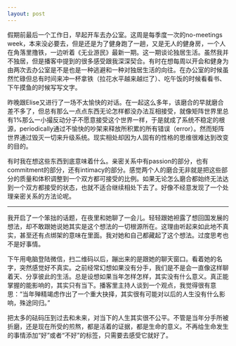 ```yaml
---
layout: post
---
```


假期前最后一个工作日，早起开车去办公室。这周是每季度一次的no-meetings week，本来没必要去，但是还是为了健身跑了一趟，又是无人的健身房，一个人在角落里撸铁，一边听着《无业游民》最新一期。这一期谈论独居生活。虽然我并不独居，但是播客中提到的很多感受跟我深深契合。有时在想每周以开会和健身为由两次去办公室是不是也是一种逃避和一种对独居生活的向往。在办公室的时候虽然忙碌但总有时间来冲一杯拿铁（拉花水平越来越烂了）、吃午饭的时候看看书、下午摸鱼的时候写写文字。

昨晚跟Elise又进行了一场不太愉快的对话。在一起这么多年，该磨合的早就磨合差不多了，但总有那么一点点东西无论怎样都没办法互相接受，就像矩阵世界里总有1%那么一小撮反动分子不愿意接受这个世界一样，于是就成了系统不稳定的根源，periodically通过不愉快的吵架来释放所积累的所有错误（error）。然而矩阵世界通过毁灭一切来升级系统。现实相处却因为人固有的性格的思维很难达到改变的目的。

有时我在想这些东西到底意味着什么。亲密关系中有passion的部分，也有commitment的部分，还有intimacy的部分。感觉两个人的磨合无非就是把这些部分的质量和体积调整到一个双方都可接受的比例。如果无论怎么磨合都始终无法达到一个双方都接受的状态，也就不适合继续相处下去了。好像不经意发现了一个处理亲密关系的方法论呢。

* * *

我开启了一个笨拙的话题，在夜里和她聊了一会儿。轻轻跟她袒露了想回国发展的想法，却不敢跟她说她其实是这个想法的一切根源所在。这理由听起来如此地不真实，甚至还有点绑架的意味在里面。我对她和自己都藏起了这个想法。过度思考也不是好事情。

下午用电脑登陆微信，扫二维码以后，蹦出来的是跟她的聊天窗口。看着她的名字，突然感觉好不真实。之前经常幻想如果没有分手，我们是不是会一直像这样聊着天、分享彼此的生活。总是设想如果当年怎样怎样，其实没有什么意义。真正能掌握的能影响的，其实只有当下。播客里主持人谈到一个观点，我觉得很有意思：“当年殚精竭虑作出了一个重大抉择，其实很有可能对以后的人生没有什么影响，殊途同归。”

把太多的砝码压到过去和未来，对当下的人生其实很不公平。不管是当年分手所被折磨，还是现在所受的煎熬，都是活着的证据，都是生命的意义。不再给生命发生的事情添加“好”或者“不好”的标签，只需要去感受它就好了。